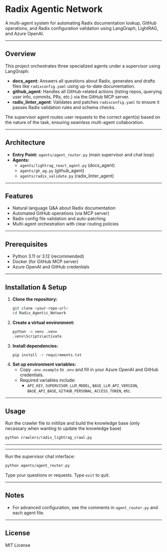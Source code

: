 # Radix Agentic Network

A multi-agent system for automating Radix documentation lookup, GitHub operations, and Radix configuration validation using LangGraph, LightRAG, and Azure OpenAI.

---

## Overview

This project orchestrates three specialized agents under a supervisor using LangGraph:

- **docs_agent**: Answers all questions about Radix, generates and drafts files like `radixconfig.yaml` using up-to-date documentation.
- **github_agent**: Handles all GitHub-related actions (listing repos, querying user info, commits, PRs, etc.) via the GitHub MCP server.
- **radix_linter_agent**: Validates and patches `radixconfig.yaml` to ensure it passes Radix validation rules and schema checks.

The supervisor agent routes user requests to the correct agent(s) based on the nature of the task, ensuring seamless multi-agent collaboration.

---

## Architecture

- **Entry Point:** `agents/agent_router.py` (main supervisor and chat loop)
- **Agents:**
  - `agents/lightrag_react_agent.py` (docs_agent)
  - `agents/gh_ag.py` (github_agent)
  - `agents/radix_validate.py` (radix_linter_agent)

---

## Features

- Natural language Q&A about Radix documentation
- Automated GitHub operations (via MCP server)
- Radix config file validation and auto-patching
- Multi-agent orchestration with clear routing policies

---

## Prerequisites

- Python 3.11 or 3.12 (recommended)
- Docker (for GitHub MCP server)
- Azure OpenAI and GitHub credentials

---

## Installation & Setup

1. **Clone the repository:**
   ```sh
   git clone <your-repo-url>
   cd Radix_Agentic_Network
   ```
2. **Create a virtual environment:**
   ```sh
   python -m venv .venv
   .venv\Scripts\activate
   ```
3. **Install dependencies:**
   ```sh
   pip install -r requirements.txt
   ```
4. **Set up environment variables:**
   - Copy `.env.example` to `.env` and fill in your Azure OpenAI and GitHub credentials.
   - Required variables include:
     - `API_KEY`, `SUPERVISOR_LLM_MODEL`, `BASE_LLM_API_VERSION`, `BASE_API_BASE`, `GITHUB_PERSONAL_ACCESS_TOKEN`, etc.

---

## Usage
Run the crawler file to initilize and build the knowledge base (only necassary when wanting to update the knowledge base)
```sh
python crawlers/radix_lightrag_crawl.py
```
---

---
Run the supervisor chat interface:
```sh
python agents/agent_router.py
```
Type your questions or requests. Type `exit` to quit.

---

## Notes
- For advanced configuration, see the comments in `agent_router.py` and each agent file.

---

## License
MIT License
